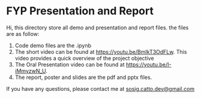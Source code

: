 # FYP Presentation and Report

Hi, this directory store all demo and presentation and report files. the files are as follow: 

1. Code demo files are the .ipynb 
2. The short video can be found at https://youtu.be/BmIkT3OdFLw. This video provides a quick overview of the project objective
3. The Oral Presentation video can be found at https://youtu.be/I-iMmyzwN_U. 
4. The report, poster and slides are the pdf and pptx files. 

If you have any questions, please contact me at sosig.catto.dev@gmail.com